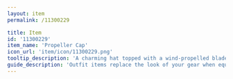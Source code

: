 ```yaml
---
layout: item
permalink: /11300229

title: Item
id: '11300229'
item_name: 'Propeller Cap'
icon_url: 'item/icon/11300229.png'
tooltip_description: 'A charming hat topped with a wind-propelled blade.'
guide_description: 'Outfit items replace the look of your gear when equipped.'
---
```

